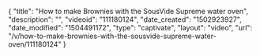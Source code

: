 {
    "title": "How to make Brownies with the SousVide Supreme water oven",
    "description": "",
    "videoid": "111180124",
    "date_created": "1502923927",
    "date_modified": "1504491172",
    "type": "captivate",
    "layout": "video",
    "url": "\/v\/how-to-make-brownies-with-the-sousvide-supreme-water-oven\/111180124"
}